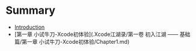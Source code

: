 # Summary

* [Introduction](README.md)
* [第一章 小试牛刀-Xcode初体验](.Xcode江湖录/第一卷 初入江湖 —— 基础篇/第一章 小试牛刀-Xcode初体验/Chapter1.md)

